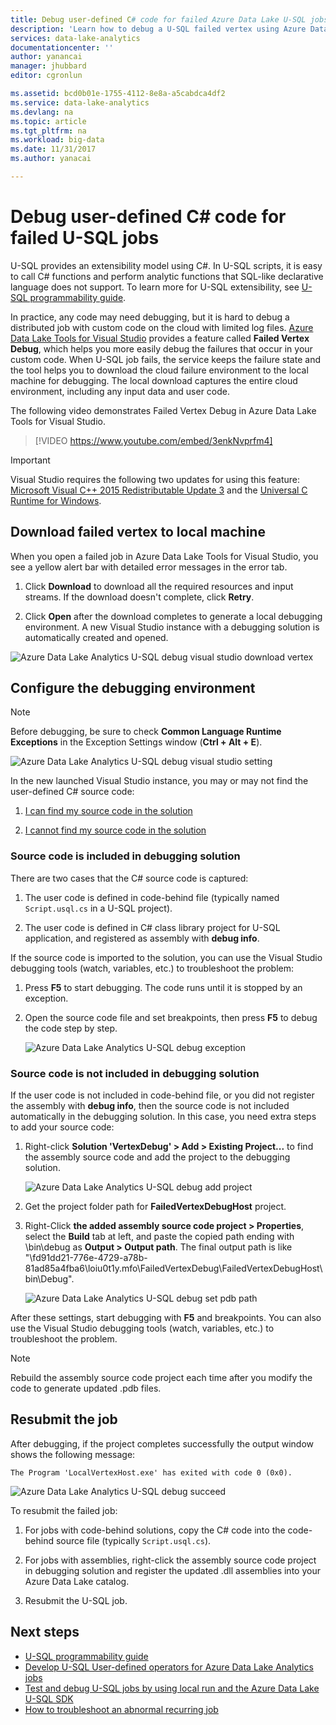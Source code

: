 ```yaml
---
title: Debug user-defined C# code for failed Azure Data Lake U-SQL jobs | Microsoft Docs
description: 'Learn how to debug a U-SQL failed vertex using Azure Data Lake Tools for Visual Studio.'
services: data-lake-analytics
documentationcenter: ''
author: yanancai
manager: jhubbard
editor: cgronlun

ms.assetid: bcd0b01e-1755-4112-8e8a-a5cabdca4df2
ms.service: data-lake-analytics
ms.devlang: na
ms.topic: article
ms.tgt_pltfrm: na
ms.workload: big-data
ms.date: 11/31/2017
ms.author: yanacai

---
```


# Debug user-defined C# code for failed U-SQL jobs

U-SQL provides an extensibility model using C#. In U-SQL scripts, it is easy to call C# functions and perform analytic functions that SQL-like declarative language does not support. To learn more for U-SQL extensibility, see [U-SQL programmability guide](https://docs.microsoft.com/azure/data-lake-analytics/data-lake-analytics-u-sql-programmability-guide#use-user-defined-functions-udf). 

In practice, any code may need debugging, but it is hard to debug a distributed job with custom code on the cloud with limited log files. [Azure Data Lake Tools for Visual Studio](http://aka.ms/adltoolsvs) provides a feature called **Failed Vertex Debug**, which helps you more easily debug the failures that occur in your custom code. When U-SQL job fails, the service keeps the failure state and the tool helps you to download the cloud failure environment to the local machine for debugging. The local download captures the entire cloud environment, including any input data and user code.

The following video demonstrates Failed Vertex Debug in Azure Data Lake Tools for Visual Studio.

> [!VIDEO https://www.youtube.com/embed/3enkNvprfm4]
>

> [!IMPORTANT]
> Visual Studio requires the following two updates for using this feature: [Microsoft Visual C++ 2015 Redistributable Update 3](https://www.microsoft.com/en-us/download/details.aspx?id=53840) and the [Universal C Runtime for Windows](https://www.microsoft.com/download/details.aspx?id=50410).
>

## Download failed vertex to local machine

When you open a failed job in Azure Data Lake Tools for Visual Studio, you see a yellow alert bar with detailed error messages in the error tab.

1. Click **Download** to download all the required resources and input streams. If the download doesn't complete, click **Retry**.

2. Click **Open** after the download completes to generate a local debugging environment. A new Visual Studio instance with a debugging solution is automatically created and opened.

![Azure Data Lake Analytics U-SQL debug visual studio download vertex](./media/data-lake-analytics-debug-u-sql-jobs/data-lake-analytics-download-vertex.png)

## Configure the debugging environment

> [!NOTE]
> Before debugging, be sure to check **Common Language Runtime Exceptions** in the Exception Settings window (**Ctrl + Alt + E**).

![Azure Data Lake Analytics U-SQL debug visual studio setting](./media/data-lake-analytics-debug-u-sql-jobs/data-lake-analytics-clr-exception-setting.png)

In the new launched Visual Studio instance, you may or may not find the user-defined C# source code:

1. [I can find my source code in the solution](#source-code-is-included-in-debugging-solution)

2. [I cannot find my source code in the solution](#source-code-is-not-included-in-debugging-solution)

### Source code is included in debugging solution

There are two cases that the C# source code is captured:

1. The user code is defined in code-behind file (typically named `Script.usql.cs` in a U-SQL project).

2. The user code is defined in C# class library project for U-SQL application, and registered as assembly with **debug info**.

If the source code is imported to the solution, you can use the Visual Studio debugging tools (watch, variables, etc.) to troubleshoot the problem:

1. Press **F5** to start debugging. The code runs until it is stopped by an exception.

2. Open the source code file and set breakpoints, then press **F5** to debug the code step by step.

    ![Azure Data Lake Analytics U-SQL debug exception](./media/data-lake-analytics-debug-u-sql-jobs/data-lake-analytics-debug-exception.png)

### Source code is not included in debugging solution

If the user code is not included in code-behind file, or you did not register the assembly with **debug info**, then the source code is not included automatically in the debugging solution. In this case, you need extra steps to add your source code:

1. Right-click **Solution 'VertexDebug' > Add > Existing Project...** to find the assembly source code and add the project to the debugging solution.

    ![Azure Data Lake Analytics U-SQL debug add project](./media/data-lake-analytics-debug-u-sql-jobs/data-lake-analytics-add-project-to-debug-solution.png)

2. Get the project folder path for **FailedVertexDebugHost** project. 

3. Right-Click **the added assembly source code project > Properties**, select the **Build** tab at left, and paste the copied path ending with \bin\debug as **Output > Output path**. The final output path is like "<DataLakeTemp path>\fd91dd21-776e-4729-a78b-81ad85a4fba6\loiu0t1y.mfo\FailedVertexDebug\FailedVertexDebugHost\bin\Debug\".

    ![Azure Data Lake Analytics U-SQL debug set pdb path](./media/data-lake-analytics-debug-u-sql-jobs/data-lake-analytics-set-pdb-path.png)

After these settings, start debugging with **F5** and breakpoints. You can also use the Visual Studio debugging tools (watch, variables, etc.) to troubleshoot the problem.

> [!NOTE]
> Rebuild the assembly source code project each time after you modify the code to generate updated .pdb files.

## Resubmit the job

After debugging, if the project completes successfully the output window shows the following message:

    The Program 'LocalVertexHost.exe' has exited with code 0 (0x0).

![Azure Data Lake Analytics U-SQL debug succeed](./media/data-lake-analytics-debug-u-sql-jobs/data-lake-analytics-debug-succeed.png)

To resubmit the failed job:

1. For jobs with code-behind solutions, copy the C# code into the code-behind source file (typically `Script.usql.cs`).

2. For jobs with assemblies, right-click the assembly source code project in debugging solution and register the updated .dll assemblies into your Azure Data Lake catalog.

3. Resubmit the U-SQL job.

## Next steps

- [U-SQL programmability guide](data-lake-analytics-u-sql-programmability-guide.md)
- [Develop U-SQL User-defined operators for Azure Data Lake Analytics jobs](data-lake-analytics-u-sql-develop-user-defined-operators.md)
- [Test and debug U-SQL jobs by using local run and the Azure Data Lake U-SQL SDK](data-lake-analytics-data-lake-tools-local-run.md)
- [How to troubleshoot an abnormal recurring job](data-lake-analytics-data-lake-tools-debug-recurring-job.md)